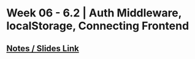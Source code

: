 # **Week 06 - 6.2 | Auth Middleware, localStorage, Connecting Frontend**


## [Notes / Slides Link](https://petal-estimate-4e9.notion.site/Authentincation-a4b43c7cc1d14535a7b5b366080095fa?pvs=74)

